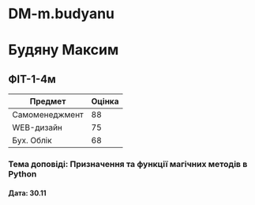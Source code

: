# DM-m.budyanu
# Будяну Максим
## ФІТ-1-4м

Предмет  | Оцінка
------------- | -------------
Самоменеджмент  | 88
WEB-дизайн  | 75
Бух. Облік  | 68

### Тема доповіді: Призначення та функції магічних методів в Python
#### Дата: 30.11
